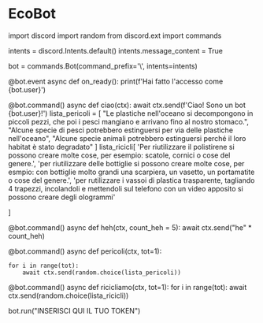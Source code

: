 # EcoBot
import discord
import random
from discord.ext import commands

intents = discord.Intents.default()
intents.message_content = True

bot = commands.Bot(command_prefix='\\', intents=intents)

@bot.event
async def on_ready():
    print(f'Hai fatto l\'accesso come {bot.user}')

@bot.command()
async def ciao(ctx):
    await ctx.send(f'Ciao! Sono un bot {bot.user}!')
lista_pericoli = [
    "Le plastiche nell'oceano si decompongono in piccoli pezzi, che poi i pesci mangiano e arrivano fino al nostro stomaco.",
    "Alcune specie di pesci potrebbero estinguersi per via delle plastiche nell'oceano",
    "Alcune specie animali potrebbero estinguersi perché il loro habitat è stato degradato"
]
lista_ricicli[
    'Per riutilizzare il polistirene si possono creare molte cose, per esempio: scatole, cornici o cose del genere.',
    'per riutilizzare delle bottiglie si possono creare molte cose, per esmpio: con bottiglie molto grandi una scarpiera, un vasetto, un portamatite o cose del genere.',
    'per rutilizzare i vassoi di plastica trasparente, tagliando 4 trapezzi, incolandoli e mettendoli sul telefono con un video apposito si possono creare degli ologrammi'



]


@bot.command()
async def heh(ctx, count_heh = 5):
    await ctx.send("he" * count_heh)

@bot.command()
async def pericoli(ctx, tot=1):

    for i in range(tot):
        await ctx.send(random.choice(lista_pericoli))
@bot.command()
async def ricicliamo(ctx, tot=1):
    for i in range(tot):
        await ctx.send(random.choice(lista_ricicli))

bot.run("INSERISCI QUI IL TUO TOKEN")
